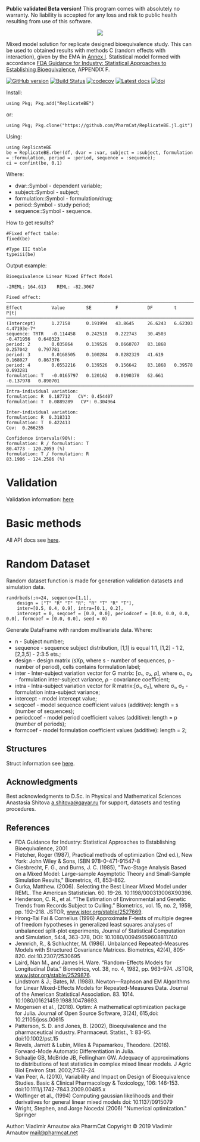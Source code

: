 **Public validated Beta version!** This program comes with absolutely no warranty. No liability is accepted for any loss and risk to public health resulting from use of this software.

<p align="center">
  <img src="https://github.com/PharmCat/ReplicateBE.jl/blob/master/docs/ReplicateBE-LogoNoSpace.png">
</p>

Mixed model solution for replicate designed bioequivalence study. This can be used to obtained results with methods C (random effects with interaction), given by the EMA in [Annex I](https://www.ema.europa.eu/en/documents/other/31-annex-i-statistical-analysis-methods-compatible-ema-bioequivalence-guideline_en.pdf "EMA/582648/2016, 21 September 2016"). Statistical model formed with accordance [FDA Guidance for Industry: Statistical Approaches to Establishing Bioequivalence](https://www.fda.gov/media/70958/download), APPENDIX F.

[![GitHub version](https://badge.fury.io/gh/PharmCat%2FReplicateBE.jl.svg)](https://badge.fury.io/gh/PharmCat%2FReplicateBE.jl)
[![Build Status](https://api.travis-ci.com/PharmCat/ReplicateBE.jl.svg?branch=master)](https://travis-ci.com/PharmCat/ReplicateBE.jl)
[![codecov](https://codecov.io/gh/PharmCat/ReplicateBE.jl/branch/master/graph/badge.svg)](https://codecov.io/gh/PharmCat/ReplicateBE.jl)
[![Latest docs](https://img.shields.io/badge/docs-latest-blue.svg)](https://pharmcat.github.io/ReplicateBE.jl/build/)
[![doi](https://img.shields.io/badge/doi-10.13140%2FRG.2.2.27418.39363-blue)](https://doi.org/10.13140/RG.2.2.27418.39363)

Install:
```
using Pkg; Pkg.add("ReplicateBE")
```
or:
```
using Pkg; Pkg.clone("https://github.com/PharmCat/ReplicateBE.jl.git")
```

Using:
```
using ReplicateBE
be = ReplicateBE.rbe!(df, dvar = :var, subject = :subject, formulation = :formulation, period = :period, sequence = :sequence);
ci = confint(be, 0.1)
```
Where:

- dvar::Symbol - dependent variable;
- subject::Symbol - subject;
- formulation::Symbol - formulation/drug;
- period::Symbol - study period;
- sequence::Symbol - sequence.

How to get results?
```
#Fixed effect table:
fixed(be)

#Type III table
typeiii(be)
```

Output example:
```
Bioequivalence Linear Mixed Effect Model

-2REML: 164.613    REML: -82.3067

Fixed effect:
─────────────────────────────────────────────────────────────────────────────────────────
Effect           Value        SE         F           DF        t           P|t|
─────────────────────────────────────────────────────────────────────────────────────────
(Intercept)      1.27158      0.191994   43.8645     26.6243   6.62303     4.47193e-7*
sequence: TRTR   -0.114458    0.242518   0.222743    30.4503   -0.471956   0.640323
period: 2        0.035864     0.139526   0.0660707   83.1868   0.257042    0.797781
period: 3        0.0168505    0.100284   0.0282329   41.619    0.168027    0.867376      
period: 4        0.0552216    0.139526   0.156642    83.1868   0.39578     0.693281
formulation: T   -0.0165797   0.120162   0.0190378   62.661    -0.137978   0.890701      
─────────────────────────────────────────────────────────────────────────────────────────
Intra-individual variation:
formulation: R  0.187712   CVᵂ: 0.454407
formulation: T  0.0889289   CVᵂ: 0.304964

Inter-individual variation:
formulation: R  0.318313
formulation: T  0.422413
Cov:  0.266255

Confidence intervals(90%):
formulation: R / formulation: T
80.4773 - 120.2059 (%)
formulation: T / formulation: R
83.1906 - 124.2586 (%)
```

# Validation

Validation information: [here](https://pharmcat.github.io/ReplicateBE.jl/build/testval/)

# Basic methods

All API docs see [here](https://pharmcat.github.io/ReplicateBE.jl/build/api/).

# Random Dataset

Random dataset function is made for generation validation datasets and simulation data.  

```
randrbeds(;n=24, sequence=[1,1],
    design = ["T" "R" "T" "R"; "R" "T" "R" "T"],
    inter=[0.5, 0.4, 0.9], intra=[0.1, 0.2],
    intercept = 0, seqcoef = [0.0, 0.0], periodcoef = [0.0, 0.0, 0.0, 0.0], formcoef = [0.0, 0.0], seed = 0)
```
Generate DataFrame with random multivariate data. Where:

 - n - Subject number;
 - sequence - sequence subject distribution, [1,1] is equal 1:1, [1,2] - 1:2, [2,3,5] - 2:3:5 ets.;
 - design - design matrix (sXp, where s - number of sequences, p - number of period), cells contains formulation label;
 - inter - Inter-subject variation vector for G matrix: [σ₁, σ₂, ρ], where σ₁, σ₂ - formulation inter-subject variance,  ρ - covariance coefficient;
 - intra - Intra-subject variation vector for R matrix:[σ₁, σ₂], where σ₁, σ₂ - formulation intra-subject variance;
 - intercept - model intercept value;
 - seqcoef - model sequence coefficient values (additive): length = s (number of sequences);
 - periodcoef - model period coefficient values (additive): length = p (number of periods);
 - formcoef - model formulation coefficient values (additive): length = 2;

## Structures

Struct information see [here](https://pharmcat.github.io/ReplicateBE.jl/build/struct/).

## Acknowledgments

Best acknowledgments to D.Sc. in Physical and Mathematical Sciences Anastasia Shitova <a.shitova@qayar.ru> for support, datasets and testing procedures.

## References

* FDA Guidance for Industry: Statistical Approaches to Establishing Bioequivalence, 2001
* Fletcher, Roger (1987), Practical methods of optimization (2nd ed.), New York: John Wiley & Sons, ISBN 978-0-471-91547-8
* Giesbrecht, F. G., and Burns, J. C. (1985), "Two-Stage Analysis Based on a Mixed Model: Large-sample Asymptotic Theory and Small-Sample Simulation Results," Biometrics, 41, 853-862.
* Gurka, Matthew. (2006). Selecting the Best Linear Mixed Model under REML. The American Statistician. 60. 19-26. 10.1198/000313006X90396.
* Henderson, C. R., et al. “The Estimation of Environmental and Genetic Trends from Records Subject to Culling.” Biometrics, vol. 15, no. 2, 1959, pp. 192–218. JSTOR, www.jstor.org/stable/2527669.
* Hrong-Tai Fai & Cornelius (1996) Approximate F-tests of multiple degree of freedom hypotheses in generalized least squares analyses of unbalanced split-plot experiments, Journal of Statistical Computation and Simulation, 54:4, 363-378, DOI: 10.1080/00949659608811740
* Jennrich, R., & Schluchter, M. (1986). Unbalanced Repeated-Measures Models with Structured Covariance Matrices. Biometrics, 42(4), 805-820. doi:10.2307/2530695
* Laird, Nan M., and James H. Ware. “Random-Effects Models for Longitudinal Data.” Biometrics, vol. 38, no. 4, 1982, pp. 963–974. JSTOR, www.jstor.org/stable/2529876.
* Lindstrom & J.; Bates, M. (1988). Newton—Raphson and EM Algorithms for Linear Mixed-Effects Models for Repeated-Measures Data. Journal of the American Statistical Association. 83. 1014. 10.1080/01621459.1988.10478693.
* Mogensen et al., (2018). Optim: A mathematical optimization package for Julia. Journal of Open Source Software, 3(24), 615,doi: 10.21105/joss.00615
* Patterson, S. D. and Jones, B. (2002), Bioequivalence and the pharmaceutical industry. Pharmaceut. Statist., 1: 83-95. doi:10.1002/pst.15
* Revels, Jarrett & Lubin, Miles & Papamarkou, Theodore. (2016). Forward-Mode Automatic Differentiation in Julia.
* Schaalje GB, McBride JB, Fellingham GW. Adequacy of approximations to distributions of test statistics in complex mixed linear models. J Agric Biol Environ Stat. 2002;7:512–24.
* Van Peer, A. (2010), Variability and Impact on Design of Bioequivalence Studies. Basic & Clinical Pharmacology & Toxicology, 106: 146-153. doi:10.1111/j.1742-7843.2009.00485.x
* Wolfinger et al., (1994) Computing gaussian likelihoods and their derivatives for general linear mixed models doi: 10.1137/0915079
* Wright, Stephen, and Jorge Nocedal (2006) "Numerical optimization." Springer

Author: Vladimir Arnautov aka PharmCat
Copyright © 2019 Vladimir Arnautov <mail@pharmcat.net>
